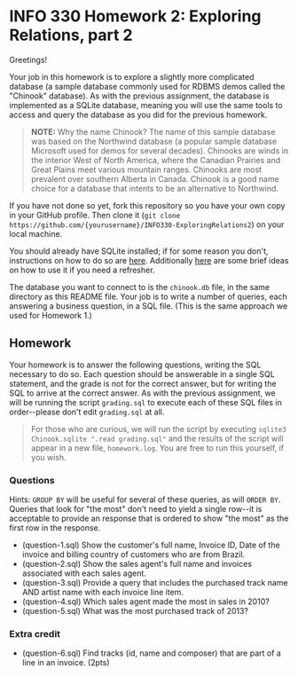 # INFO 330 Homework 2: Exploring Relations, part 2

Greetings!

Your job in this homework is to explore a slightly more complicated database (a sample database commonly used for RDBMS demos called the "Chinook" database). As with the previous assignment, the database is implemented as a SQLite database, meaning you will use the same tools to access and query the database as you did for the previous homework.

> **NOTE:** Why the name Chinook?
> The name of this sample database was based on the Northwind database (a popular sample database Microsoft used for demos for several decades). Chinooks are winds in the interior West of North America, where the Canadian Prairies and Great Plains meet various mountain ranges. Chinooks are most prevalent over southern Alberta in Canada. Chinook is a good name choice for a database that intents to be an alternative to Northwind.

If you have not done so yet, fork this repository so you have your own copy in your GitHub profile. Then clone it (`git clone https://github.com/{yourusername}/INFO330-ExploringRelations2`) on your local machine. 

You should already have SQLite installed; if for some reason you don't, instructions on how to do so are [here](https://github.com/tedneward/INFO330-ExploringRelations1#installing-sqlite). Additionally [here](https://github.com/tedneward/INFO330-ExploringRelations1#exploring-interactively) are some brief ideas on how to use it if you need a refresher.

The database you want to connect to is the `chinook.db` file, in the same directory as this README file. Your job is to write a number of queries, each answering a business question, in a SQL file. (This is the same approach we used for Homework 1.)

## Homework
Your homework is to answer the following questions, writing the SQL necessary to do so. Each question should be answerable in a single SQL statement, and the grade is not for the correct answer, but for writing the SQL to arrive at the correct answer. As with the previous assignment, we will be running the script `grading.sql` to execute each of these SQL files in order--please don't edit `grading.sql` at all.

> For those who are curious, we will run the script by executing `sqlite3 Chinook.sqlite ".read grading.sql"` and the results of the script will appear in a new file, `homework.log`. You are free to run this yourself, if you wish.

### Questions
Hints: `GROUP BY` will be useful for several of these queries, as will `ORDER BY`. Queries that look for "the most" don't need to yield a single row--it is acceptable to provide an response that is ordered to show "the most" as the first row in the response.

* (question-1.sql) Show the customer's full name, Invoice ID, Date of the invoice and billing country of customers who are from Brazil.
* (question-2.sql) Show the sales agent's full name and invoices associated with each sales agent.
* (question-3.sql) Provide a query that includes the purchased track name AND artist name with each invoice line item.
* (question-4.sql) Which sales agent made the most in sales in 2010?
* (question-5.sql) What was the most purchased track of 2013?

### Extra credit
* (question-6.sql) Find tracks (id, name and composer) that are part of a line in an invoice. (2pts)
